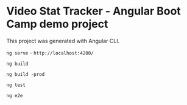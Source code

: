 # Video Stat Tracker - Angular Boot Camp demo project

This project was generated with Angular CLI.

`ng serve` - `http://localhost:4200/`

`ng build`

`ng build -prod`

`ng test`

`ng e2e`
